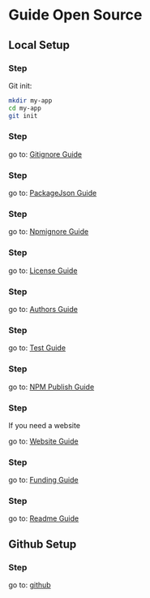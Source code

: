 # Guide Open Source

[1]: /guides/license/
[2]: /guides/authors/
[3]: /guides/gitignore/
[4]: /guides/npmignore/
[5]: /guides/readme/
[6]: /guides/package-json/
[7]: /guides/website/
[8]: /guides/test/
[9]: /guides/npm-publish/
[10]: /guides/funding/

[11]: /guides/github

## Local Setup

### Step

Git init:

```bash
mkdir my-app
cd my-app
git init
```

### Step

go to: [Gitignore Guide][3]


### Step

go to: [PackageJson Guide][6]

### Step

go to: [Npmignore Guide][4]

### Step

go to: [License Guide][1]

### Step

go to: [Authors Guide][2]

### Step

go to: [Test Guide][8]

### Step

go to: [NPM Publish Guide][9]

### Step

If you need a website

go to: [Website Guide][7]

### Step

go to: [Funding Guide][10]

### Step

go to: [Readme Guide][5]


## Github Setup

### Step

go to: [github][11]